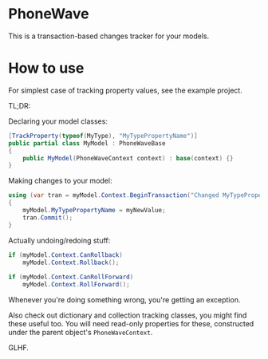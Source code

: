 # PhoneWave

This is a transaction-based changes tracker for your models.

# How to use

For simplest case of tracking property values, see the example project.

TL;DR:

Declaring your model classes:
```cs 
[TrackProperty(typeof(MyType), "MyTypePropertyName")]
public partial class MyModel : PhoneWaveBase
{ 
    public MyModel(PhoneWaveContext context) : base(context) {}
}
```
Making changes to your model:
```cs
using (var tran = myModel.Context.BeginTransaction("Changed MyTypePropertyName"))
{
    myModel.MyTypePropertyName = myNewValue;
    tran.Commit();
}
```
Actually undoing/redoing stuff:
```cs
if (myModel.Context.CanRollback)
    myModel.Context.Rollback();
    
if (myModel.Context.CanRollForward)
    myModel.Context.RollForward();
```

Whenever you're doing something wrong, you're getting an exception.

Also check out dictionary and collection tracking classes, you might find these useful too.
You will need read-only properties for these, constructed under the parent object's `PhoneWaveContext`.

GLHF.
